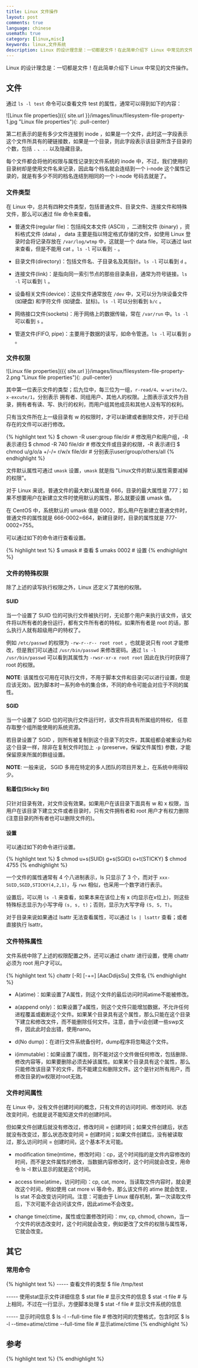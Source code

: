 ```yaml
---
title: Linux 文件操作
layout: post
comments: true
language: chinese
usemath: true
category: [linux,misc]
keywords: linux,文件系统
description: Linux 的设计理念是：一切都是文件！在此简单介绍下 Linux 中常见的文件操作。
---
```


Linux 的设计理念是：一切都是文件！在此简单介绍下 Linux 中常见的文件操作。

<!-- more -->

## 文件

通过 ```ls -l test``` 命令可以查看文件 test 的属性，通常可以得到如下的内容：

![Linux file properties]({{ site.url }}/images/linux/filesystem-file-property-1.jpg "Linux file properties"){: .pull-center}

第二栏表示的是有多少文件连接到 inode ，如果是一个文件，此时这一字段表示这个文件所具有的硬链接数，如果是一个目录，则此字段表示该目录所含子目录的个数，包括 ```.``` 、```..``` 以及隐藏目录。

每个文件都会将他的权限与属性记录到文件系统的 inode 中，不过，我们使用的目录树却是使用文件名来记录，因此每个档名就会连结到一个 i-node 这个属性记录的，就是有多少不同的档名连结到相同的一个 i-node 号码去就是了。

### 文件类型

在 Linux 中，总共有四种文件类型，包括普通文件、目录文件、连接文件和特殊文件，那么可以通过 file 命令来查看。

* 普通文件(regular file)：包括纯文本文件 (ASCII) ，二进制文件 (binary) ，资料格式文件 (data) ， data 主要是指以特定格式存储的文件，如使用 Linux 登录时会将记录存放在 ```/var/log/wtmp``` 中，这就是一个 data file，可以通过 last 来查看，但是不能用 cat 。```ls -l``` 可以看到 ```-``` 。

* 目录文件(directory)：包括文件名、子目录名及其指针。```ls -l``` 可以看到 ```d``` 。

* 连接文件(link)：是指向同一索引节点的那些目录条目，通常为符号链接。```ls -l``` 可以看到 ```l``` 。

* 设备相关文件(device)：这些文件通常放在 ```/dev``` 中，又可以分为块设备文件 (如硬盘) 和字符文件 (如键盘、鼠标)。```ls -l``` 可以分别看到 ```b/c``` 。

* 网络接口文件(sockets)：用于网络上的数据传输，常在 ```/var/run``` 中。```ls -l``` 可以看到 ```s``` 。

* 管道文件(FIFO, pipe)：主要用于数据的读写，如命令管道。```ls -l``` 可以看到 ```p``` 。

### 文件权限

![Linux file properties]({{ site.url }}/images/linux/filesystem-file-property-2.png "Linux file properties"){: .pull-center}

其中第一位表示文件的类型；后九位中，每三位为一组，```r-read/4```、```w-write/2```、```x-excute/1```，分别表示 拥有者、同组用户、其他人的权限。上图表示该文件为目录，拥有者有读、写、执行的权利，而用户组其他成员和其他人没有写的权利。

<!--
* 当用户对某个目录只有读权限时，那么该用户可以列出该目录下的文件列表，即可以使用ls来列出目录下的文件，但是不能进入该目录，即不能cd目录名来进入该目录。同时也不能通过ls -l查看文件属性，将显示为?。</li><br><li>

    当用户对某个目录只有执行权限时，该用户是可以进入该目录的，即可以通过cd来进入该目录；但该用户不能列出这个目录下的文件列表的，也即不能用ls命令列出该目录下的信息。</li><br><li>

    当用户具有写权限时，用户可以在当前目录增加或者删除文件，但需要几个前提：1、需要有可执行权限2、要想删除文件，那么sticky bit位是没有设置的。
-->


只有当文件所在上一级目录有 w 的权限时，才可以新建或者删除文件，对于已经存在的文件可以进行修改。

{% highlight text %}
$ chown -R user:group file/dir             # 修改用户和用户组，-R 表示递归
$ chmod -R 740 file/dir                    # 修改文件或目录的权限，-R 表示递归
$ chmod u/g/o/a +/-/= r/w/x file/dir       # 分别表示user/group/others/all
{% endhighlight %}

文件默认属性可通过 ```umask``` 设置，```umask``` 就是指 "Linux文件的默认属性需要减掉的权限"。

对于 Linux 来说，普通文件的最大默认属性是 666，目录的最大属性是 777；如果不想要用户在新建立文件时使用默认的属性，那么就要设置 umask 值。

在 CentOS 中，系统默认的 umask 值是 0002，那么用户在新建立普通文件时，普通文件的属性就是 666-0002=664，新建目录时，目录的属性就是 777-0002=755。

可以通过如下的命令进行查看设置。

{% highlight text %}
$ umask                  # 查看
$ umaks 0002             # 设置
{% endhighlight %}

### 文件的特殊权限

除了上述的读写执行权限之外，Linux 还定义了其他的权限。

#### SUID

当一个设置了 SUID 位的可执行文件被执行时，无论那个用户来执行该文件，该文件将以所有者的身份运行，都有文件所有者的特权。如果所有者是 root 的话，那么执行人就有超级用户的特权了。

例如 ```/etc/passwd``` 的权限为 ```-rw-r--r-- root root``` ，也就是说只有 root 才能修改，但是我们可以通过 ```/usr/bin/passwd``` 来修改密码。通过 ```ls -l /usr/bin/passwd``` 可以看到其属性为 ```-rwsr-xr-x root root``` 因此在执行时获得了 root 的权限。

**NOTE**: 该属性仅可用在可执行文件，不用于脚本文件和目录(可以进行设置，但是应该无效)。因为脚本时一系列命令的集合体，不同的命令可能会对应于不同的属性。

#### SGID

当一个设置了 SGID 位的可执行文件运行时，该文件将具有所属组的特权， 任意存取整个组所能使用的系统资源。

若目录设置了 SGID ，则所有被复制到这个目录下的文件，其属组都会被重设为和这个目录一样，除非在复制文件时加上 ```-p``` (preserve，保留文件属性) 参数，才能保留原来所属的群组设置。

**NOTE**: 一般来说， SGID 多用在特定的多人团队的项目开发上，在系统中用得较少。

#### 粘着位(Sticky Bit)

只针对目录有效，对文件没有效果。如果用户在该目录下面具有 w 和 x 权限，当用户在该目录下建立文件或者目录时，只有文件拥有者和 root 用户才有权力删除(注意目录的所有者也可以删除文件的)。

#### 设置

可以通过如下的命令进行设置。

{% highlight text %}
$ chmod u+s(SUID) g+s(SGID) o+t(STICKY)
$ chmod 4755
{% endhighlight %}

一个文件的属性通常有 4 个八进制表示，ls 只显示了 3 个，而对于 ```xxx-SUID,SGID,STICKY(4,2,1)```，与 ```rwx``` 相似，也采用一个数字进行表示。

设置后，可以用 ```ls -l``` 来查看，如果本来在该位上有 x (均显示在x位上)，则这些特殊标志显示为小写字母 ```(s, s, t)```；否则，显示为大写字母 ```(S, S, T)```。

对于目录来说如果通过 lsattr 无法查看属性，可以通过 ```ls | lsattr``` 查看；或者直接执行 lsattr。

### 文件特殊属性

文件系统中除了上述的权限配置之外，还可以通过 chattr 进行设置，使用 chattr 必须为 root 用户才可以。

{% highlight text %}
chattr [-R] [-+=] [AacDdijsSu] 文件名
{% endhighlight %}

* A(atime)：如果设置了A属性，则这个文件的最后访问时间atime不能被修改。

* a(append only)：如果设置了a属性，则这个文件只能增加数据，不允许任何进程覆盖或截断这个文件。如果某个目录具有这个属性，那么只能在这个目录下建立和修改文件，而不能删除任何文件。注意，由于vi会创建一些swp文件，因此此时会出错，使用nano。

* d(No dump)：在进行文件系统备份时，dump程序将忽略这个文件。

* i(immutable)：如果设置了i属性，则不能对这个文件做任何修改，包括删除、修改内容等，如果要删除必须去掉该属性。如果某个目录具有这个属性，那么只能修改该目录下的文件，而不能建立和删除文件。这个是针对所有用户，而修改目录的w权限对root无效。

<!--
    c(compressed): 系统以透明的方式压缩这个文件。从这个文件读取时，返回的是解压之后的数据；而向这个文件中写入数据时，数据首先被压缩之后才写入磁盘。</li><br><li>

    s(secure deletion)：如果设置了s属性，则这个文件将从硬盘空间中完全删除，使用0填充所在区域。</li><br><li>

    u(undeletable)：与s完全相反。如果设置了u属性，则这个文件虽然被删除了，但是还在硬盘空间中存在，还可以用来还原恢复。

    （D）synchronous directory updates；（j）data journalling；（S）synchronous updates；（T）and top of directory hierarchy；（t）no tail-merging。-->


### 文件时间属性

在 Linux 中，没有文件创建时间的概念，只有文件的访问时间、修改时间、状态改变时间，也就是说不能知道文件的创建时间。

但如果文件创建后就没有修改过，修改时间 = 创建时间；如果文件创建后，状态就没有改变过，那么状态改变时间 = 创建时间；如果文件创建后，没有被读取过，那么访问时间 = 创建时间，这个基本不太可能。

* modification time(mtime，修改时间)：cp，这个时间指的是文件内容修改的时间，而不是文件属性的修改，当数据内容修改时，这个时间就会改变，用命令 ls -l 默认显示的就是这个时间。

* access time(atime，访问时间)：cp, cat, more，当读取文件内容时，就会更改这个时间，例如使用 cat more vi 等命令，那么该文件的 atime 就会改变，ls stat 不会改变访问时间。注意：可能由于 Linux 缓存机制，第一次读取文件后，下次可能不会访问该文件，因此atime不会改变。

* change time(ctime，属性或位置修改时间)：mv, cp, chmod, chown，当一个文件的状态改变时，这个时间就会改变，例如更改了文件的权限与属性等，它就会改变。

## 其它

### 常用命令

{% highlight text %}
----- 查看文件的类型
$ file /tmp/test

----- 使用stat显示文件详细信息
$ stat file                                    # 显示文件的信息
$ stat -t file                                 # 与上相同，不过在一行显示，方便脚本处理
$ stat -f file                                 # 显示文件系统的信息

----- 显示时间信息
$ ls -l --full-time file                       # 修改时间的完整格式，包含时区
$ ls -l --time=atime/ctime --full-time file    # 显示atime/ctime
{% endhighlight %}

<!--
touch [-actmd] file 用来修改atime和mtime，实际同时也会修改ctime<ul><li>
    -a:如果没有指定时间，则修改atime/ctime；否则atime设置未指定时间，ctime为当今时间。</li><li>
    -m:如果没有指定时间，则修改mtime/ctime；否则mtime设置未指定时间，ctime为当今时间。</li><li>
    -c, --no-create: 不创建任何文件，但同时会修改atime/mtime/ctime</li><li>
    -d:后面可以接日期，也可以使用--date="日期或时间"</li><li>
    -t:后面可以接时间，格式为：[YYMMDDhhmm]</li></ul>
    举例：结果atime和mtime将会改变而ctime不会改变:<br>

touch -d "May 25 3:51 pm" file<br>
touch -d "2 days ago" file<br>
touch -c -m -t 201101110000 file
-->

## 参考

{% highlight text %}
{% endhighlight %}
